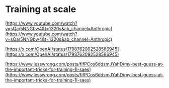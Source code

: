 # Training at scale

[https://www.youtube.com/watch?v=sQar5NNGbw4&t=1320s&ab_channel=Anthropic](https://www.youtube.com/watch?v=sQar5NNGbw4&t=1320s&ab_channel=Anthropic)

[https://x.com/OpenAI/status/1798762092528586945](https://x.com/OpenAI/status/1798762092528586945)

[https://www.lesswrong.com/posts/fifPCos6ddsmJYahD/my-best-guess-at-the-important-tricks-for-training-1l-saes](https://www.lesswrong.com/posts/fifPCos6ddsmJYahD/my-best-guess-at-the-important-tricks-for-training-1l-saes)